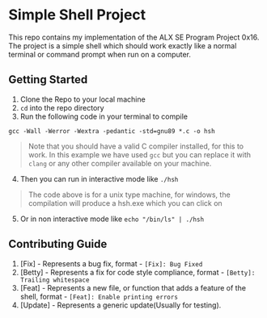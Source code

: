 # Simple Shell Project

This repo contains my implementation of the ALX SE Program Project 0x16. The project is a simple shell which should work exactly like a normal terminal or command prompt when run on a computer. 

## Getting Started

1. Clone the Repo to your local machine
1. `cd` into the repo directory
1. Run the following code in your terminal to compile 
 ```
gcc -Wall -Werror -Wextra -pedantic -std=gnu89 *.c -o hsh 
 ```
> Note that you should have a valid C compiler installed, for this to work. In this example we have used `gcc` but you can replace it with `clang` or any other compiler available on your machine.

4. Then you can run in interactive mode like 
``` ./hsh ```
> The code above is for a unix type machine, for windows, the compilation will produce a hsh.exe which you can click on
5. Or in non interactive mode like
``` echo "/bin/ls" | ./hsh ```


## Contributing Guide

1. [Fix] - Represents a bug fix, format - `[Fix]: Bug Fixed`
1. [Betty] - Represents a fix for code style compliance, format - `[Betty]: Trailing whitespace`
1. [Feat] - Represents a new file, or function that adds a feature of the shell, format - `[Feat]: Enable printing errors`
1. [Update] - Represents a generic update(Usually for testing).
